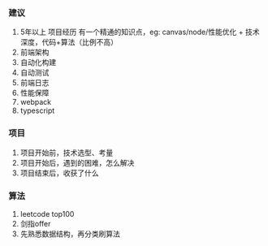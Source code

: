 ### 建议
1. 5年以上 项目经历 有一个精通的知识点，eg: canvas/node/性能优化 + 技术深度，代码+算法（比例不高）
2. 前端架构
3. 自动化构建
4. 自动测试
5. 前端日志
6. 性能保障
7. webpack
8. typescript

### 项目
1. 项目开始前，技术选型、考量
2. 项目开始后，遇到的困难，怎么解决
3. 项目结束后，收获了什么

### 算法
1. leetcode top100
2. 剑指offer
3. 先熟悉数据结构，再分类刷算法


